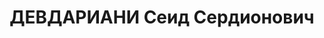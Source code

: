 ---
title: ДЕВДАРИАНИ Сеид Сердионович
description: (который первым ввел Сталина в грузинский марксистский кружок "Месамэ
  даси") Сеит Девдариани преподавал в горийском духовном училище, где семинаристом
  числился Иосиф Джугашвили.
---